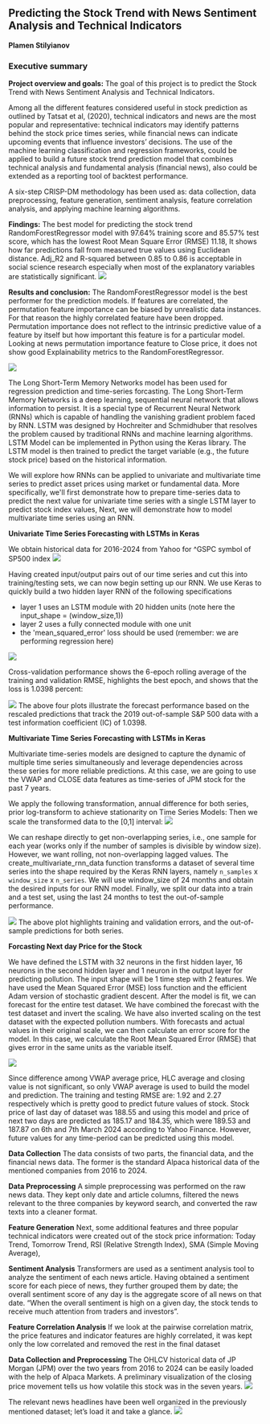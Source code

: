 ## Predicting the Stock Trend with News Sentiment Analysis and Technical Indicators 

**Plamen Stilyianov**

### Executive summary

**Project overview and goals:** The goal of this project is to predict the Stock Trend with News Sentiment Analysis and Technical Indicators.

Among all the different features considered useful in stock prediction as outlined by Tatsat et al, (2020), technical indicators 
and news are the most popular and representative: technical indicators may identify patterns behind the stock price times series, 
while financial news can indicate upcoming events that influence investors’ decisions. The use of the machine learning classification and regression frameworks, could be applied 
to build a future stock trend prediction model that combines technical analysis and fundamental analysis (financial news), also could be extended as a reporting tool of backtest performance.

A six-step CRISP-DM methodology has been used as: data collection, data preprocessing, feature generation, sentiment analysis, feature correlation analysis, and applying machine learning algorithms.

**Findings:** The best model for predicting the stock trend RandomForestRegressor model with 97.64% training score and 85.57% test score, which 
has the lowest Root Mean Square Error (RMSE) 11.18, It shows how far predictions fall from measured true values using Euclidean distance.
Adj_R2 and R-squared between 0.85 to 0.86 is acceptable in social science research especially when most of the explanatory variables are statistically significant.
<img src="images/reg_table.png">

**Results and conclusion:** The RandomForestRegressor model is the best performer for the prediction models.
If features are correlated, the permutation feature importance can be biased by unrealistic data instances. 
For that reason the highly correlated feature have been dropped. Permutation importance does not reflect to 
the intrinsic predictive value of a feature by itself but how important this feature is for a particular model.
Looking at news permutation importance feature to Close price, it does not show good Explainability metrics to the RandomForestRegressor.

<img src="images/permutation.png">

The Long Short-Term Memory Networks model has been used for regression prediction and time-series forcasting.
The Long Short-Term Memory Networks is a deep learning, sequential neural network that allows information to persist. 
It is a special type of Recurrent Neural Network (RNNs) which is capable of handling the vanishing gradient problem faced by RNN. 
LSTM was designed by Hochreiter and Schmidhuber that resolves the problem caused by traditional RNNs and machine learning algorithms. 
LSTM Model can be implemented in Python using the Keras library.
The LSTM model is then trained to predict the target variable (e.g., the future stock price) based on the historical information.

We will explore how RNNs can be applied to univariate and multivariate time series to predict asset prices using market or fundamental data.
More specifically, we'll first demonstrate how to prepare time-series data to predict the next value for univariate time series with a single LSTM layer to predict stock index values, Next, we will demonstrate how to model multivariate time series using an RNN.

**Univariate Time Series Forecasting with LSTMs in Keras**

We obtain historical data for 2016-2024 from Yahoo for ^GSPC symbol of SP500 index
<img src="images/sp500_data.png">

Having created input/output pairs out of our time series and cut this into training/testing sets, we can now begin setting up our RNN.  We use Keras to quickly build a two hidden layer RNN of the following specifications

- layer 1 uses an LSTM module with 20 hidden units (note here the input_shape = (window_size,1))
- layer 2 uses a fully connected module with one unit
- the 'mean_squared_error' loss should be used (remember: we are performing regression here)

<img src="images/rnn_sp500_evaluation.png">

Cross-validation performance shows the 6-epoch rolling average of the training and validation RMSE, highlights the
best epoch, and shows that the loss is 1.0398 percent:

<img src="images/rnn_sp500_regression_black.png">
The above four plots illustrate the forecast performance based on
the rescaled predictions that track the 2019 out-of-sample S&P 500 data with a test information coefficient (IC) of 1.0398.

**Multivariate Time Series Forecasting with LSTMs in Keras**

Multivariate time-series models are designed to capture the dynamic of
multiple time series simultaneously and leverage dependencies across these
series for more reliable predictions.
At this case, we are going to use the VWAP and CLOSE data features as time-series of JPM stock for the past 7 years.

We apply the following transformation, annual difference for both series, prior log-transform to achieve stationarity on Time Series Models:
Then we scale the transformed data to the [0,1] interval:
<img src="images/multi_ts_transform.png">

We can reshape directly to get non-overlapping series, i.e., one sample for each year (works only if the number of samples is divisible by window size).
However, we want rolling, not non-overlapping lagged values. The create_multivariate_rnn_data function transforms a dataset of several time series into the shape required by the Keras RNN layers, namely `n_samples` x `window_size` x `n_series`.
We will use window_size of 24 months and obtain the desired inputs for our RNN model. Finally, we split our data into a train and a test set, using the last 24 months to test the out-of-sample performance.

<img src="images/multi_rnn_results.png">
The above plot highlights training and validation errors, and the out-of-sample predictions for both series.

**Forcasting Next day Price for the Stock**

We have defined the LSTM with 32 neurons in the first hidden layer, 16 neurons in the second hidden layer and 1 neuron in the output layer for predicting pollution. The input shape will be 1 time step with 2 features.
We have used the Mean Squared Error (MSE) loss function and the efficient Adam version of stochastic gradient descent.
After the model is fit, we can forecast for the entire test dataset.
We have combined the forecast with the test dataset and invert the scaling. We have also inverted scaling on the test dataset with the expected pollution numbers.
With forecasts and actual values in their original scale, we can then calculate an error score for the model. In this case, we calculate the Root Mean Squared Error (RMSE) that gives error in the same units as the variable itself.

<img src="images/lstm_score.png">

Since difference among VWAP average price, HLC average and closing value is not significant, so only VWAP average is used to build the model and prediction. 
The training and testing RMSE are: 1.92 and 2.27 respectively which is pretty good to predict future values of stock. 
Stock price of last day of dataset was 188.55 and using this model and price of next two days are predicted as 185.17 and 184.35,
which were 189.53 and 187.87 on 6th and 7th March 2024 according to Yahoo Finance. 
However, future values for any time-period can be predicted using this model.

**Data Collection**
The data consists of two parts, the financial data, and the financial news data. The former is the standard Alpaca historical data of the mentioned companies from 2016 to 2024.

**Data Preprocessing**
A simple preprocessing was performed on the raw news data. They kept only date and article columns, filtered the news relevant to the three companies by keyword search, and converted the raw texts into a cleaner format.

**Feature Generation**
Next, some additional features and three popular technical indicators were created out of the stock price information: Today Trend, Tomorrow Trend, RSI (Relative Strength Index), SMA (Simple Moving Average),

**Sentiment Analysis**
Transformers are used as a sentiment analysis tool to analyze the sentiment of each news article. Having obtained a sentiment score for each piece of news, they further grouped them by date; the overall sentiment score of any day is the aggregate score of all news on that date. “When the overall sentiment is high on a given day, the stock tends to receive much attention from traders and investors”.

**Feature Correlation Analysis**
If we look at the pairwise correlation matrix, the price features and indicator features are highly correlated, it was kept only the low correlated and removed the rest in the final dataset

**Data Collection and Preprocessing**
The OHLCV historical data of JP Morgan (JPM) over the two years from 2016 to 2024 can be easily loaded with the help of Alpaca Markets. A preliminary visualization of the closing price movement tells us how volatile this stock was in the seven years.
<img src="images/jpm_close.png">

The relevant news headlines have been well organized in the previously mentioned dataset; let’s load it and take a glance.
<img src="images/jpm_news.png">

